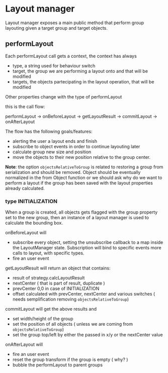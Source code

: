 # Layout manager

Layout manager exposes a main public method that perform group layouting given a target group and target objects.

## performLayout

Each performLayout call gets a context, the context has always

- type, a string used for behaviour switch
- target, the group we are performing a layout onto and that will be modified
- targets, the objects partecipating in the layout operation, that will be modified

Other properties change with the type of performLayout

this is the call flow:

performLayout -> onBeforeLayout -> getLayoutResult -> commitLayout -> onAfterLayout

The flow has the following goals/features:

- alerting the user a layout ends and finish
- subscribe to object events in order to continue layouting later
- calculate group new size and position
- move the objects to their new position relative to the group center.

**Note**: the option `objectsRelativeToGroup` is related to restoring a group from serialization and should be removed. Object should be eventually normalized in the from Object function or we should ask why do we want to perform a layout if the group has been saved with the layout properties already calculated.

### type INITIALIZATION

When a group is created, all objects gets flagged with the group property set to the new group, then an instance of a layout manager is used to calculate the bounding box.

onBeforeLayout will

- subscribe every object, setting the unsubscribe callback to a map inside the LayoutManager state.
  Subscription will bind to specific events more calls to layout, with specific types.
- fire an user event

getLayoutResult will return an object that contains:

- result of strategy.calcLayoutResult
- nextCenter ( that is part of result, duplicate )
- prevCenter 0,0 in case of INITIALIZATION
- offset calculated with prevCenter, nextCenter and various switches ( needs semplification removing `objectsRelativeToGroup`)

commitLayout will get the above results and

- set width/height of the group
- set the position of all objects ( unless we are coming from `objectsRelativeToGroup`)
- set the group top/left by either the passed in x/y or the nextCenter value

onAfterLayout will

- fire an user event
- reset the group transform if the group is empty ( why? )
- bubble the performLayout to parent groups
